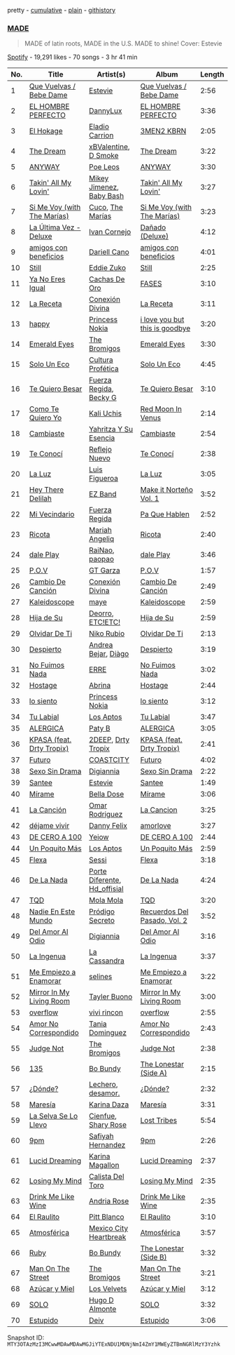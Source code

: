 pretty - [cumulative](/playlists/cumulative/37i9dQZF1DX4Y9tVO1TwDw.md) - [plain](/playlists/plain/37i9dQZF1DX4Y9tVO1TwDw) - [githistory](https://github.githistory.xyz/mackorone/spotify-playlist-archive/blob/main/playlists/plain/37i9dQZF1DX4Y9tVO1TwDw)

### [MADE](https://open.spotify.com/playlist/37i9dQZF1DX4Y9tVO1TwDw)

> MADE of latin roots, MADE in the U.S\. MADE to shine! Cover: Estevie

[Spotify](https://open.spotify.com/user/spotify) - 19,291 likes - 70 songs - 3 hr 41 min

| No. | Title | Artist(s) | Album | Length |
|---|---|---|---|---|
| 1 | [Que Vuelvas / Bebe Dame](https://open.spotify.com/track/2XrOorKhvt1a1Ed9cSegMu) | [Estevie](https://open.spotify.com/artist/3k9GPiGAtIAOfnfzzy3XQp) | [Que Vuelvas / Bebe Dame](https://open.spotify.com/album/4QCle6zCruK9W630FupUSX) | 2:56 |
| 2 | [EL HOMBRE PERFECTO](https://open.spotify.com/track/5DcVcYoTmUnp90GuRCyfDT) | [DannyLux](https://open.spotify.com/artist/6ElqtIfQsAkEYypgfJIjeK) | [EL HOMBRE PERFECTO](https://open.spotify.com/album/3dtc12UnEQCJ4TSU4lRIAW) | 3:36 |
| 3 | [El Hokage](https://open.spotify.com/track/5GZ4tx6VZxM7V4IQtSJFyx) | [Eladio Carrion](https://open.spotify.com/artist/5XJDexmWFLWOkjOEjOVX3e) | [3MEN2 KBRN](https://open.spotify.com/album/6BGN5CVd7koJApotl5Bj8u) | 2:05 |
| 4 | [The Dream](https://open.spotify.com/track/4TYe8NRgpLFQBJrJLeSAqn) | [xBValentine](https://open.spotify.com/artist/4THqvMsBc72amqxSB45LDu), [D Smoke](https://open.spotify.com/artist/23rK0hajv5ix2yPM4IIgOo) | [The Dream](https://open.spotify.com/album/3IICOMvM3iSFf0Q3Jmc1Pt) | 3:22 |
| 5 | [ANYWAY](https://open.spotify.com/track/6GY2FCfIwuY0tlmk0HE9t2) | [Poe Leos](https://open.spotify.com/artist/6E4v4lnsSuO5SaQ4FNOWSA) | [ANYWAY](https://open.spotify.com/album/2OTJpqiKPctZPSOJcKwmUB) | 3:30 |
| 6 | [Takin' All My Lovin'](https://open.spotify.com/track/5L4FLTgwJtV8teoPKIrzc7) | [Mikey Jimenez](https://open.spotify.com/artist/0DgdXuxVB3yXP5U54WZvSL), [Baby Bash](https://open.spotify.com/artist/12PSlydMSjEHzSCj9X5qv7) | [Takin' All My Lovin'](https://open.spotify.com/album/2uwY4YqgyxMimWaTo1KUsC) | 3:27 |
| 7 | [Si Me Voy \(with The Marías\)](https://open.spotify.com/track/6GiCszfL4D2GlCU8tFU3sR) | [Cuco](https://open.spotify.com/artist/2Tglaf8nvDzwSQnpSrjLHP), [The Marías](https://open.spotify.com/artist/2sSGPbdZJkaSE2AbcGOACx) | [Si Me Voy \(with The Marías\)](https://open.spotify.com/album/5TZm9qi0223t20ypmJevEq) | 3:23 |
| 8 | [La Última Vez \- Deluxe](https://open.spotify.com/track/1XX3sKKZN3DfWeFpMAc2WX) | [Ivan Cornejo](https://open.spotify.com/artist/6PH3FLQAxtqYy46Zv08bpV) | [Dañado \(Deluxe\)](https://open.spotify.com/album/7dFnP4kqkS8va6P0UiVKaW) | 4:12 |
| 9 | [amigos con beneficios](https://open.spotify.com/track/5z7CdPON2afBSONCdIMniG) | [Dariell Cano](https://open.spotify.com/artist/5aCpXuqGhGgQhqHtGObmJT) | [amigos con beneficios](https://open.spotify.com/album/5GIg36pmqOUTW5SlAAqqnh) | 4:01 |
| 10 | [Still](https://open.spotify.com/track/7gSsxz2pwDARRVCJW1o6tR) | [Eddie Zuko](https://open.spotify.com/artist/4AxSQnOMPd42KI149MWsub) | [Still](https://open.spotify.com/album/73QwJc0tXAC3aRymPfphH3) | 2:25 |
| 11 | [Ya No Eres Igual](https://open.spotify.com/track/56XRdqcXlIquG1BZuirDel) | [Cachas De Oro](https://open.spotify.com/artist/17FY0cfPgTE9dHFHU7kxcU) | [FASES](https://open.spotify.com/album/4cCKSr1kDU2hYecgmMmHBn) | 3:10 |
| 12 | [La Receta](https://open.spotify.com/track/5AmZTocG6dh1jN22KgIF2H) | [Conexión Divina](https://open.spotify.com/artist/4VNRWgZyB5AiSw4jlGDVLy) | [La Receta](https://open.spotify.com/album/0jdlWpht7OheUR2kvWWPlA) | 3:11 |
| 13 | [happy](https://open.spotify.com/track/1uMkOqwGtVFZLihwXe7WC6) | [Princess Nokia](https://open.spotify.com/artist/6lay1nwbE6hTx1jivysUAL) | [i love you but this is goodbye](https://open.spotify.com/album/6gGk1hChE1H2vZpat7dw15) | 3:20 |
| 14 | [Emerald Eyes](https://open.spotify.com/track/1q5nWUhHF16QHJLnnKZLNQ) | [The Bromigos](https://open.spotify.com/artist/7IstQm3HsOZGoNhX0LJo0C) | [Emerald Eyes](https://open.spotify.com/album/4nRE7s8dB1EG5LCp61zLHX) | 3:30 |
| 15 | [Solo Un Eco](https://open.spotify.com/track/4hWmuhICX1vxZOL1y8vYe4) | [Cultura Profética](https://open.spotify.com/artist/65HuWBUC1d8ty1q6J42Nfi) | [Solo Un Eco](https://open.spotify.com/album/5gZfKeS7i3RaNBrjn5Dbl0) | 4:45 |
| 16 | [Te Quiero Besar](https://open.spotify.com/track/3iwKWIaEZ5jafPYZZSCDLz) | [Fuerza Regida](https://open.spotify.com/artist/0ys2OFYzWYB5hRDLCsBqxt), [Becky G](https://open.spotify.com/artist/4obzFoKoKRHIphyHzJ35G3) | [Te Quiero Besar](https://open.spotify.com/album/3nzB6RJLeWrgaATXF5ZIkr) | 3:10 |
| 17 | [Como Te Quiero Yo](https://open.spotify.com/track/2VxQqF52M7IPkiLd4XmTNi) | [Kali Uchis](https://open.spotify.com/artist/1U1el3k54VvEUzo3ybLPlM) | [Red Moon In Venus](https://open.spotify.com/album/5OZ44LaqZbpP3m9B3oT8br) | 2:14 |
| 18 | [Cambiaste](https://open.spotify.com/track/2ShMj3rcOHAMKuhI7iaJo8) | [Yahritza Y Su Esencia](https://open.spotify.com/artist/51ZSh80McCt7vbqHouzW0A) | [Cambiaste](https://open.spotify.com/album/0fvaFUHPvCuZnkvspk2Uxj) | 2:54 |
| 19 | [Te Conocí](https://open.spotify.com/track/0p0NODSyeAC6Pe4gKyDNOx) | [Reflejo Nuevo](https://open.spotify.com/artist/48x8d1G7hZkHfnbIhz9fi8) | [Te Conocí](https://open.spotify.com/album/22O1jcpwaCovtabMwk0kEm) | 2:38 |
| 20 | [La Luz](https://open.spotify.com/track/1nW7z9bBdVApMNrgvrqYMF) | [Luis Figueroa](https://open.spotify.com/artist/7waNCUQ1Ne7OoNHgqpgMZ7) | [La Luz](https://open.spotify.com/album/0BCkK4DlEhdJtoYNzWLMb0) | 3:05 |
| 21 | [Hey There Delilah](https://open.spotify.com/track/6DcuRMCIu66fLSGiS0MgZ8) | [EZ Band](https://open.spotify.com/artist/2gTWLwanLiNZFR0iNPD847) | [Make it Norteño Vol\. 1](https://open.spotify.com/album/7h2wTuvmqp4qoDfrOh10rs) | 3:52 |
| 22 | [Mi Vecindario](https://open.spotify.com/track/7LpOv13UlQtTVbknzGGzQm) | [Fuerza Regida](https://open.spotify.com/artist/0ys2OFYzWYB5hRDLCsBqxt) | [Pa Que Hablen](https://open.spotify.com/album/7idxAlo8GuUKWV7RhOlptp) | 2:52 |
| 23 | [Ricota](https://open.spotify.com/track/6gQoClTWFGA45WvjJW8XAc) | [Mariah Angeliq](https://open.spotify.com/artist/0KKUc4amZyvswV2YL6WTar) | [Ricota](https://open.spotify.com/album/2yM8BVkcqhFiDvM9gBh1Z3) | 2:40 |
| 24 | [dale Play](https://open.spotify.com/track/33gFV76PlZtTunQCaqYIJH) | [RaiNao](https://open.spotify.com/artist/42LEQxfXLEuzdqorKBbUVN), [paopao](https://open.spotify.com/artist/5AS4y4rlmbUYDCdg35qmI9) | [dale Play](https://open.spotify.com/album/0Iq5DxqRwkw2Y4uY0zun6V) | 3:46 |
| 25 | [P.O.V](https://open.spotify.com/track/0kYMvY7CEGe2Qlt7oYInXI) | [GT Garza](https://open.spotify.com/artist/7tycJ8FDKH2GES20CnUa4D) | [P.O.V](https://open.spotify.com/album/6zk5bTOjSKXykjcAYYx67B) | 1:57 |
| 26 | [Cambio De Canción](https://open.spotify.com/track/5vd0rJM8Z0TcL4bu68vL6Q) | [Conexión Divina](https://open.spotify.com/artist/4VNRWgZyB5AiSw4jlGDVLy) | [Cambio De Canción](https://open.spotify.com/album/669yLYUn6jylypYi5lmge1) | 2:49 |
| 27 | [Kaleidoscope](https://open.spotify.com/track/0kJqmEL3UbprAkBSFBdZY4) | [maye](https://open.spotify.com/artist/5ti5FPHgtaSf15KcUisZMt) | [Kaleidoscope](https://open.spotify.com/album/79xNVQyhJnZpOZj6hrABvd) | 2:59 |
| 28 | [Hija de Su](https://open.spotify.com/track/6GhI4zyMx3xa6RvyYCKER6) | [Deorro](https://open.spotify.com/artist/6VD4UEUPvtsemqD3mmTqCR), [ETC!ETC!](https://open.spotify.com/artist/0iDBD558yJl5IfRXg9Yfwt) | [Hija de Su](https://open.spotify.com/album/5gzoFIcBf6wguzBK1z7wfl) | 2:59 |
| 29 | [Olvidar De Ti](https://open.spotify.com/track/4FAyJudwDRGLZyXsYPxRRI) | [Niko Rubio](https://open.spotify.com/artist/6XdCL1kwMFNqPim2JwXjKa) | [Olvidar De Ti](https://open.spotify.com/album/2pQx1F9ehl2E8V88HuHhlb) | 2:13 |
| 30 | [Despierto](https://open.spotify.com/track/03wwC5vZMG8WtCjXwpjClK) | [Andrea Bejar](https://open.spotify.com/artist/5l3g6Xp8KQE4prw9hk6rQ8), [Diàgo](https://open.spotify.com/artist/7c4D4GARDnPEe1arEIKp0s) | [Despierto](https://open.spotify.com/album/3KhASegtqWv7krbI95cGU3) | 3:19 |
| 31 | [No Fuimos Nada](https://open.spotify.com/track/3aWjuV28IwGzKnPddkH5rA) | [ERRE](https://open.spotify.com/artist/5OugQZ3PqgRofo9mtzVYN3) | [No Fuimos Nada](https://open.spotify.com/album/7xEWRe7FeCXP99EcTBatkz) | 3:02 |
| 32 | [Hostage](https://open.spotify.com/track/07RY54HKxOorMfOUHzK5De) | [Abrina](https://open.spotify.com/artist/3FfeeQuvoeef4F19qixt58) | [Hostage](https://open.spotify.com/album/19NdNTEHtg4U8qhNpOZNQ6) | 2:44 |
| 33 | [lo siento](https://open.spotify.com/track/7oQ0YOekfGFw5TOQwvXrnr) | [Princess Nokia](https://open.spotify.com/artist/6lay1nwbE6hTx1jivysUAL) | [lo siento](https://open.spotify.com/album/7tOSMJmUWT0vEvhSxloyZv) | 3:12 |
| 34 | [Tu Labial](https://open.spotify.com/track/3vz0ZD15RxM2HNCGgrVrVc) | [Los Aptos](https://open.spotify.com/artist/4tenlYn9MG8Fda3OyDtPRO) | [Tu Labial](https://open.spotify.com/album/6kXbu3L1IVJZhGqsogGTWx) | 3:47 |
| 35 | [ALERGICA](https://open.spotify.com/track/11Sakrqqq61WNucb48QGWy) | [Paty B](https://open.spotify.com/artist/6Uj2QB9FBerTdckLZfCzPs) | [ALERGICA](https://open.spotify.com/album/128gRYuCA4HlmI3vCiwl6l) | 3:05 |
| 36 | [KPASA \(feat\. Drty Tropix\)](https://open.spotify.com/track/2WnlyIzUY8S4pCZivwbaem) | [2DEEP](https://open.spotify.com/artist/1ky3PEixUHYvSHGeO8TSmb), [Drty Tropix](https://open.spotify.com/artist/6rskWKdI8VMxqWfBxU0my2) | [KPASA \(feat\. Drty Tropix\)](https://open.spotify.com/album/1f3pPYCKSM5OfKtZ08t2sE) | 2:41 |
| 37 | [Futuro](https://open.spotify.com/track/3jHL68prXOOuDrgz9jbIoT) | [COASTCITY](https://open.spotify.com/artist/3U6AuiLSmMwlxgEDGZz9xj) | [Futuro](https://open.spotify.com/album/3f1hF4eTrVUq71O4Nj0Puf) | 4:02 |
| 38 | [Sexo Sin Drama](https://open.spotify.com/track/2qQ0RuYvFLsYZarBTCSbJw) | [Digiannia](https://open.spotify.com/artist/7h4VlNeXe4xN4uRWnYn875) | [Sexo Sin Drama](https://open.spotify.com/album/2ndDGHFi69bEujXAftA959) | 2:22 |
| 39 | [Santee](https://open.spotify.com/track/5Jssxp8m8PbF7gd9lZFfsx) | [Estevie](https://open.spotify.com/artist/3k9GPiGAtIAOfnfzzy3XQp) | [Santee](https://open.spotify.com/album/2OWQzXNMHUMe35yaKbWXcb) | 1:49 |
| 40 | [Mírame](https://open.spotify.com/track/4CzrcuupfBN5G7KfRriA26) | [Bella Dose](https://open.spotify.com/artist/0mzZB75kFTY5xPZm4RWfk9) | [Mírame](https://open.spotify.com/album/3xYHcuI1ir1bTvJpxfYoBN) | 3:06 |
| 41 | [La Canción](https://open.spotify.com/track/2weKT5Gn2nOEKSjtchYGUR) | [Omar Rodriguez](https://open.spotify.com/artist/49rfzquok2HChfbpCvvHKD) | [La Cancion](https://open.spotify.com/album/64WFuqvj8ABvZHvo9BoV0c) | 3:25 |
| 42 | [déjame vivir](https://open.spotify.com/track/087sEV24d6VtERT2aiW9T2) | [Danny Felix](https://open.spotify.com/artist/51pVYU9oIKHUb72Y0v8iVV) | [amorlove](https://open.spotify.com/album/2fr723OoqF6nYM0ucTIuQ8) | 3:27 |
| 43 | [DE CERO A 100](https://open.spotify.com/track/6Pg2ciFoNsARurxQWm6KlN) | [Yeiow](https://open.spotify.com/artist/55l4u3fRNiOaM00eZjw5yl) | [DE CERO A 100](https://open.spotify.com/album/7wTSAIHdVtcLa3scZsipuI) | 2:44 |
| 44 | [Un Poquito Más](https://open.spotify.com/track/5iph5i9bTxD7vJEjXeYMDP) | [Los Aptos](https://open.spotify.com/artist/4tenlYn9MG8Fda3OyDtPRO) | [Un Poquito Más](https://open.spotify.com/album/1Q4rU1AFX6gzbomhgnbxHL) | 2:59 |
| 45 | [Flexa](https://open.spotify.com/track/7dHS8dBVEZc3xP7jfm7g6u) | [Sessi](https://open.spotify.com/artist/6aPCzcaD2zGsu387By8SZX) | [Flexa](https://open.spotify.com/album/4ap1rTmDR8Xubn6Crx0EbR) | 3:18 |
| 46 | [De La Nada](https://open.spotify.com/track/6v9NpFk0H4fGGW1Rr1xV82) | [Porte Diferente](https://open.spotify.com/artist/1OZhgL2E9qx49PhVzWRcuf), [Hd\_offisial](https://open.spotify.com/artist/5nKa5tAE66U8DCpVmR3AsX) | [De La Nada](https://open.spotify.com/album/26d7Q4AHlzN1hBrXPvFIvQ) | 4:24 |
| 47 | [TQD](https://open.spotify.com/track/3nY5WkZfpPbEesL0suAVqq) | [Mola Mola](https://open.spotify.com/artist/0GvoilgXudnVgLkkxYCttN) | [TQD](https://open.spotify.com/album/2oHIws9KI1JMfmbzmNEXoA) | 3:20 |
| 48 | [Nadie En Este Mundo](https://open.spotify.com/track/228sACC7y614ro6IKRsOUJ) | [Pródigo Secreto](https://open.spotify.com/artist/7vtrVzMSgVdkTLLVk7UrDC) | [Recuerdos Del Pasado, Vol\. 2](https://open.spotify.com/album/3pMXlpXItYXJoEEdKWCAGm) | 3:52 |
| 49 | [Del Amor Al Odio](https://open.spotify.com/track/0D44Q1JSPFbtz8VDSUINtv) | [Digiannia](https://open.spotify.com/artist/7h4VlNeXe4xN4uRWnYn875) | [Del Amor Al Odio](https://open.spotify.com/album/7CMhhkwEOq6TBywB2zK1dV) | 3:16 |
| 50 | [La Ingenua](https://open.spotify.com/track/4WuGyMWj0g7BO5WfiDyVJU) | [La Cassandra](https://open.spotify.com/artist/3hmwKzlTlScoWN4LoPhPKw) | [La Ingenua](https://open.spotify.com/album/7F9ZVsDDH12Z7L0sQULRt5) | 3:37 |
| 51 | [Me Empiezo a Enamorar](https://open.spotify.com/track/09o3cUojKPKVA8XyFZ0fkp) | [selines](https://open.spotify.com/artist/3kO8EO3svNUQSQW8rDOjAb) | [Me Empiezo a Enamorar](https://open.spotify.com/album/6zSHa67aBmU7uraUjDZ6NI) | 3:22 |
| 52 | [Mirror In My Living Room](https://open.spotify.com/track/6sjd3IipyGU97VimolF0yR) | [Tayler Buono](https://open.spotify.com/artist/5doPfvddXXjtQIJu9rQEz5) | [Mirror In My Living Room](https://open.spotify.com/album/59KKhEV8ydurxp9XxdQEwg) | 3:00 |
| 53 | [overflow](https://open.spotify.com/track/54Emsvj9A1qPH6zXOafruV) | [vivi rincon](https://open.spotify.com/artist/7G3PkBcNf57mBBK1qYA1iE) | [overflow](https://open.spotify.com/album/4Npxh394iWsnecaWncrvJU) | 2:55 |
| 54 | [Amor No Correspondido](https://open.spotify.com/track/7DRT78EDLAfW0t6tjpTCHq) | [Tania Dominguez](https://open.spotify.com/artist/1GijCBCaciNgWn7Z0HeZ7v) | [Amor No Correspondido](https://open.spotify.com/album/3Zv87HBjoh4o6CObxB1Mph) | 2:43 |
| 55 | [Judge Not](https://open.spotify.com/track/6NFbwWsDoXyqLKZsQq9dVP) | [The Bromigos](https://open.spotify.com/artist/7IstQm3HsOZGoNhX0LJo0C) | [Judge Not](https://open.spotify.com/album/1JLe0I0YpC6hJmEIkW265O) | 2:38 |
| 56 | [135](https://open.spotify.com/track/1FaOmKrjEERabl63Kcr3NU) | [Bo Bundy](https://open.spotify.com/artist/5Tm0Q6noHS5KjlsvFwHoFS) | [The Lonestar \(Side A\)](https://open.spotify.com/album/1rJiyZO8IkLAG0oWweOrHp) | 2:15 |
| 57 | [¿Dónde?](https://open.spotify.com/track/0mFdgCl72vf746EW4l6Ztt) | [Lechero](https://open.spotify.com/artist/2x5oi7GC3XkdgXSC8juDIw), [desamor.](https://open.spotify.com/artist/3Bg5zq88wlTgSPgT1x2CFW) | [¿Dónde?](https://open.spotify.com/album/5s2BpnMUEjfrZCR013IGoY) | 2:32 |
| 58 | [Maresía](https://open.spotify.com/track/31v5xyilb2gRi1Zk7URiuz) | [Karina Daza](https://open.spotify.com/artist/4GCZ1YoIw5s7JycQgTFvTp) | [Maresía](https://open.spotify.com/album/5DwISBzdYnnULIlRaie7xV) | 3:31 |
| 59 | [La Selva Se Lo Llevo](https://open.spotify.com/track/7HbliIqpMum8pNhGTB9hz0) | [Cienfue](https://open.spotify.com/artist/0hPQfsafhd7umQTz29DCiT), [Shary Rose](https://open.spotify.com/artist/0Fy1mYuGtX0RBAraYKsJId) | [Lost Tribes](https://open.spotify.com/album/4x6FWqKuw1ruzP8IcdiuFm) | 5:54 |
| 60 | [9pm](https://open.spotify.com/track/3aGcPlMBBA7t0UTRgfYGNX) | [Safiyah Hernandez](https://open.spotify.com/artist/7lxy3cv38d6mcGj1gRqsgK) | [9pm](https://open.spotify.com/album/6QwUm0GDhznorwhPbgdrca) | 2:26 |
| 61 | [Lucid Dreaming](https://open.spotify.com/track/7CxxcJ8I5VAwnb1amdhZWq) | [Karina Magallon](https://open.spotify.com/artist/1YwrLrYKopX3zW2DMXpeSh) | [Lucid Dreaming](https://open.spotify.com/album/6fRkrFd5kyAEbpSBe37CvW) | 2:37 |
| 62 | [Losing My Mind](https://open.spotify.com/track/1lF9NdpTfSo2gnJtgNhn3S) | [Calista Del Toro](https://open.spotify.com/artist/2AdpTsL9U2vslmS8y7XXtc) | [Losing My Mind](https://open.spotify.com/album/3CcCKl14Z94YwcjHAHpSMH) | 2:35 |
| 63 | [Drink Me Like Wine](https://open.spotify.com/track/0WTnZEt7dIFGK61BKVbut8) | [Andria Rose](https://open.spotify.com/artist/7pyFoUaznDd4Bxq5PmPKnK) | [Drink Me Like Wine](https://open.spotify.com/album/4RTXEGXWdPLsTk2EwUTO4k) | 2:35 |
| 64 | [El Raulito](https://open.spotify.com/track/0T8psfzHptYOA1GHDBqgbx) | [Pitt Blanco](https://open.spotify.com/artist/30gIMGuXt3QKpyVQHhJc8o) | [El Raulito](https://open.spotify.com/album/4ZqXlZBnogGgyyX7XdxqsD) | 3:10 |
| 65 | [Atmosférica](https://open.spotify.com/track/7CkmacAafgK7mKnartEcJz) | [Mexico City Heartbreak](https://open.spotify.com/artist/6HCbitfK12jusZy0drIiqJ) | [Atmosférica](https://open.spotify.com/album/3SXUi0sFJxlgRKjtn8exL7) | 3:57 |
| 66 | [Ruby](https://open.spotify.com/track/0e69hMJTwnCTA83HNyaSKx) | [Bo Bundy](https://open.spotify.com/artist/5Tm0Q6noHS5KjlsvFwHoFS) | [The Lonestar \(Side B\)](https://open.spotify.com/album/06umNxBSyTAPfB3XYfn95D) | 3:32 |
| 67 | [Man On The Street](https://open.spotify.com/track/10qoABz08W73FAtcqUquM4) | [The Bromigos](https://open.spotify.com/artist/7IstQm3HsOZGoNhX0LJo0C) | [Man On The Street](https://open.spotify.com/album/4gD8i6JTx9g2zRZjmJ5nLl) | 3:21 |
| 68 | [Azúcar y Miel](https://open.spotify.com/track/77YxTd1xU2vX8zQTM90tCS) | [Los Velvets](https://open.spotify.com/artist/2XwCyW0m2J8oTZZ3VIBVy5) | [Azúcar y Miel](https://open.spotify.com/album/66RHHesIVcYuJm0BkmajkK) | 3:12 |
| 69 | [SOLO](https://open.spotify.com/track/2Gkjiu3HPOcK4qVDFRdrCE) | [Hugo D Almonte](https://open.spotify.com/artist/4cJdMWi5D3uJC93mePpJAP) | [SOLO](https://open.spotify.com/album/4NNdY7MuRfjtux9Dm4xFXN) | 3:32 |
| 70 | [Estupido](https://open.spotify.com/track/0s0911eZbCQY93FjUYmTRr) | [Deiv](https://open.spotify.com/artist/6Z26q1zYyoHDTzO2SrVaX1) | [Estupido](https://open.spotify.com/album/06AFG4QcIJ6xyiF7DVRKyZ) | 3:06 |

Snapshot ID: `MTY3OTAzMzI3MCwwMDAwMDAwMGJiYTExNDU1MDNjNmI4ZmY1MWEyZTBmNGRlMzY3Yzhk`
